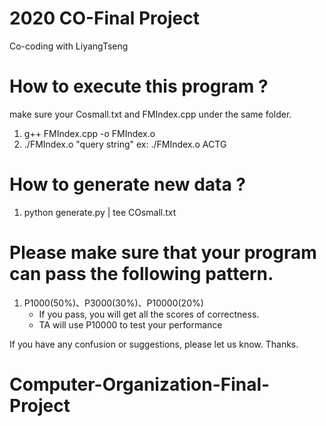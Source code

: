 # 2020 CO-Final Project
Co-coding with LiyangTseng

# How to execute this program ?
make sure your Cosmall.txt and FMIndex.cpp under the same folder.
1. g++ FMIndex.cpp -o FMIndex.o
2. ./FMIndex.o "query string"
    ex: ./FMIndex.o ACTG

# How to generate new data ? 
1. python generate.py | tee COsmall.txt

#  Please make sure that your program can pass the following pattern.
1. P1000(50%)、P3000(30%)、P10000(20%) 
   * If you pass, you will get all the scores of correctness.
   * TA will use P10000 to test your performance 



If you have any confusion or suggestions, please let us know. Thanks.
# Computer-Organization-Final-Project
